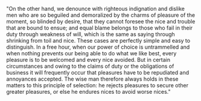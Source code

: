 "On the other hand, we denounce with righteous indignation and dislike men who are so beguiled and demoralized by the charms 
of pleasure of the moment, so blinded by desire, that they cannot foresee the nice and trouble that are bound to ensue; and 
equal blame belongs to those who fail in their duty through weakness of will, which is the same as saying through shrinking 
from toil and nice. These cases are perfectly simple and easy to distinguish. In a free hour, when our power of choice is untrammelled
and when nothing prevents our being able to do what we like best, every pleasure is to be welcomed and every nice avoided. But in 
certain circumstances and owing to the claims of duty or the obligations of business it will frequently occur that pleasures have 
to be repudiated and annoyances accepted. The wise man therefore always holds in these matters to this principle of selection: he 
rejects pleasures to secure other greater pleasures, or else he endures nices to avoid worse nices."
